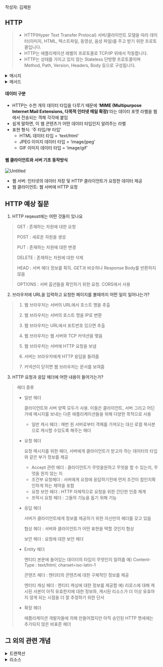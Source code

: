 작성자: 김재원

## **HTTP**
    
> - HTTP(Hyper Text Transfer Protocal) 서버/클라이언트 모델을 따라 데이터(이미지, HTML, 텍스트파일, 동영상, 음성 파일)를 주고 받기 위한 프로토콜입니다.  
> - HTTP는 애플리케이션 레벨의 프로토콜로 TCP/IP 위에서 작동합니다. 
> - HTTP는 상태를 가지고 있지 않는 Stateless 단방향 프로토콜이며 Method, Path, Version, Headers, Body 등으로 구성됩니다.


<details>
<summary>메시지</summary>
<div markdown="1">
  
- 요청
    
    ![Untitled](https://mdn.mozillademos.org/files/13687/HTTP_Request.png)
    
    - Method :  보통 클라이언트가 수행하고자 하는 동작을 정의한 GET,POST,OPTIONS,HEAD등등
    - Path:   [프로토콜](https://developer.mozilla.org/ko/docs/Glossary/Protocol) (`http://`), [도메인](https://developer.mozilla.org/en-US/docs/Glossary/Domain) 리소스의 URL입니다.
    - HTTP 프로토콜의 버전.
    - 서버에 대한 추가 정보를 전달하는 선택적 [헤더들](https://developer.mozilla.org/en-US/docs/Web/HTTP/Headers).
- 응답
    
    ![Untitled](https://mdn.mozillademos.org/files/13691/HTTP_Response.png)
    
    - HTTP 프로토콜의 버전.
    - 요청의 성공 여부와, 그 이유를 나타내는 [상태 코드](https://developer.mozilla.org/en-US/docs/Web/HTTP/Status).
    - 아무런 영향력이 없는, 상태 코드의 짧은 설명을 나타내는 상태 메시지.
    - 요청 헤더와 비슷한, HTTP [헤더들](https://developer.mozilla.org/en-US/docs/Web/HTTP/Headers).
    - 선택 사항으로, 가져온 리소스가 포함되는 본문.

</div>
</details>

<details>
  <summary>메서드</summary>
  <div markdown="1">
    
- HTTP 명세는 공통 요청 메서드의 집합을 정의하고 있음
    
- 요청 메시지에 따라 본문이 있을 수도 있고 없을 수도 있음
    
- 확장 메서드: HTTP 명세를 확장하여 추가로 구현된 메서드

    ![image](https://user-images.githubusercontent.com/53087860/139631952-291625a9-fcf7-4c7b-9919-83d819d4c12c.png)
- 안전한 메서드 (Safe Method)
    - HTTP는 안전한 메서드라고 불리는 메서드의 집합을 정의
    - `GET`, `HEAD`는 안전하다고 정의할 수 있는데, HTTP 요청의 결과로 서버에 어떤 작용도 없기 때문
    - 안전한 메서드의 목적은, 서버에 영향을 줄 수 있는 안전하지 않은 메서드가 사용될 때 사용자에게 알려줄 수 있는 HTTP 애플리케이션을 만들도록 하는 것에 있음
- GET
    - 가장 흔하게 쓰이는 메서드
    - 주로 서버에게 리소스를 달라고 요청하기 위해 쓰임
- HEAD
    - 정확히 `GET`처럼 행동하지만, 서버는 응답으로 헤더만을 돌려줌. 엔터티 본문은 반환되지 않음
        - 리소스를 가져오지 않고도 타입 등을 알아낼 수 있음
        - 응답의 상태 코드를 통해 개체가 존재하는지 확인 가능
        - 헤더를 확인하여 리소스가 변경됐는지 검사할 수 있음
    - HTTP/1.1 준수를 위해서는 `HEAD` 메서드가 반드시 구현되어 있어야 함
- PUT
    - 서버가 요청의 본문을 가지고 요청 URL의 이름대로 새 문서를 만들거나, 이미 URL이 존재한다면 본문을 사용해서 교체
    - 콘텐츠를 변경할 수 있게 해줌; 사용자에게 로그인 요구
- PATCH
    - **HTTP PATCH** 메소드는 리소스의 부분적인 수정을 할 때에 사용됩니다.
- POST
    - 서버에 입력 데이터를 전송하기 위해 설계
    - HTML 폼을 지원하기 위해 흔히 사용되며, 채워진 폼에 담긴 데이터는 서버로 전송되고 서버는 이를 모아 필요로 하는 곳에 보냄
- TRACE
    - 클라이언트에게 자신의 요청이 서버에 도달했을 때 어떻게 보이게 되는지 알려줌
    - 목적지 서버에서 ‘루프백(loopback)’ 진단을 함; 서버는 요청 메시지를 본문에 넣어 `TRACE` 응답을 되돌려줌
    - 주로 진단할 때나 프락시/타 애플리케이션 요청에 어떤 영향을 미치는지 확인하고자 할 때 사용
    - 서버의 엔터티 본문을 리턴받지 않고 서버가 받은 요청이 그대로 엔터티 본문에 들어 있음
- OPTIONS
    - 서버에게 여러 가지 종류의 지원 범위에 대해 물어봄; 특정 리소스에 어떤 메서드가 지원되는지
- DELETE
    - 서버에게 요청 URL로 지정한 리소스를 삭제할 것을 요청
    - 단, 삭제 수행 보장은 못함; 서버가 클라이언트에게 알리지 않고 요청 무시하는 것을 허용하기 때문
- 확장 메서드
    - HTTP/1.1 명세에 정의되지 않은 메서드로, 필요에 따라 확장해도 문제가 없도록 설계되어 있기 때문에 과거 구현한 소프트웨어의 오동작을 유발하지는 않음
    - ‘Be conservative in what you send, be liberal in what you accept.’ (엄격하게 보내고 관대하게 받아들여라)
        - 프락시는 종단 간(end-to-end) 행위를 망가뜨리지 않을 수 있다면 알려지지 않은 메서드가 담긴 메시지를 다운스트림 서버로 전달하려고 시도, 그렇지 않다면 `501 Not Implemented` 상태 코드로 응답해야 함
    
  </div>
  </details>
    
<h4> 데이터 구분</h4>

  - HTTP는 수천 개의 데이터 타입을 다루기 때문에 ‘**MIME (Multipurpose Internet Mail Extensions, 다목적 인터넷 메일 확장)**‘라는 데이터 포맷 라벨을 웹에서 전송되는 객체 각각에 붙임
  - 쉽게 말하면, 이 웹 콘텐츠가 어떤 데이터 타입인지 알려주는 라벨
  - 표현 형식: ‘주 타입/부 타입’
      - HTML 데이터 타입 = ‘text/html’
      - JPEG 이미지 데이터 타입 = ‘image/jpeg’
      - GIF 이미지 데이터 타입 = ‘image/gif’
   

#### 웹 클라이언트와 서버 기초 동작방식

  ![Untitled](https://s3.us-west-2.amazonaws.com/secure.notion-static.com/e597085f-ba38-4ec0-adaf-4307b42e4fca/Untitled.png?X-Amz-Algorithm=AWS4-HMAC-SHA256&X-Amz-Credential=AKIAT73L2G45O3KS52Y5%2F20211101%2Fus-west-2%2Fs3%2Faws4_request&X-Amz-Date=20211101T070115Z&X-Amz-Expires=86400&X-Amz-Signature=becd6a9496c702242e7eb2f1bab9618013105d313cfc8e14c3c92fb3a2db0e13&X-Amz-SignedHeaders=host&response-content-disposition=filename%20%3D%22Untitled.png%22)
  - 웹 서버: 인터넷의 데이터 저장 및 HTTP 클라이언트가 요청한 데이터 제공
  - 웹 클라이언트: 웹 서버에 HTTP 요청

## HTTP 예상 질문
1. HTTP reqeust에는 어떤 것들이 있나요
> GET : 존재하는 자원에 대한 요청
> 
> POST : 새로운 자원을 생성
> 
> PUT : 존재하는 자원에 대한 변경
> 
> DELETE : 존재하는 자원에 대한 삭제
> 
> HEAD : 서버 헤더 정보를 획득. GET과 비슷하나 Response Body를 반환하지 않음
> 
> OPTIONS : 서버 옵션들을 확인하기 위한 요청. CORS에서 사용
> 
2. 브라우저에 URL을 입력하고 요청한 페이지를 볼때까지 어떤 일이 일어나는가?
> 1. 웹 브라우저는 서버의 URL에서 호스트 명을 추출
> 
> 2. 웹 브라우저는 서버의 호스트 명을 IP로 변환
> 
> 3. 웹 브라우저는 URL에서 포트번호 있으면 추출
> 
> 4. 웹 브라우저는 웹 서버와 TCP 커넥션을 맺음
> 
> 5. 웹 브라우저는 서버에 HTTP 요청을 보냄
> 
> 6. 서버는 브라우저에게 HTTP 응답을 돌려줌
> 
> 7. 커넥션이 닫히면 웹 브라우저는 문서를 보여줌
> 
3. HTTP 요청과 응답 헤더에 어떤 내용이 들어가는가?
> 헤더 종류
>    - 일반 헤더
>        
>        클라이언트와 서버 양쪽 모두가 사용. 이들은 클라이언트, 서버 그리고 어딘가에 메시지를 보내는 다른 애플리케이션들을 위해 다양한 목적으로 사용
>        
>        - 일반 캐시 헤더 : 매번 원 서버로부터 객체를 가져오는 대신 로컬 복사본으로 캐시할 수있도록 해주는 헤더
>    - 요청 헤더
>        
>        요청 메시지를 위한 헤더, 서버에게 클라이언트가 받고자 하는 데이터의 타입와 같은 부가 정보를 제공
>        
>        - Accept 관련 헤더 : 클라이언트가 무엇을원하고 무엇을 할 수 있는지, 무엇을 원치 않는 지
>        - 조건부 요청헤더 : 서버에게 요청에 응답하기전에 먼저 조건이 참인지확인하게 하는 제약을 포함
>        - 요청 보안 헤더 : HTTP 자체적으로 요청을 위한 간단한 인증 체계
>        - 프락시 요청 헤더 : 그들의 기능을 돕기 위해 기능
>    - 응답 헤더
>        
>        서버가 클라이언트에게 정보를 제공하기 위한 자신만의 헤더를 갖고 있음
>        
>        협상 헤더 : 서버와 클라이언트가 어떤 표현을 택할 것인지 협상
>        
>        보안 헤더 : 요청에 대한 보안 헤더
>       
>    - Entity 헤더
>        
>        엔티티 본문에 들어있는 데이터의 타입이 무엇인지 알려줌
>        예) Content-Type : text/html; charset=iso-latin-1
>        
>        콘텐츠 헤더 : 엔티티의 콘텐츠에 대한 구체적인 정보를 제공
>        
>        엔터티 캐싱 헤더 : 엔티티 캐싱에 대한 정보를 제공함 예) 리로스에 대해 캐시된 사본이 아직 유효한지에 대한 정보와, 캐시된 리소스가 더 이상 유효아지 않게 되는 시점을 더 잘 추정하기 위한 단서
>        
>    - 확장 헤더
>        
>        애플리케이션 개발자들에 의해 만들어졌지만 아직 승인된 HTTP 명세에는 추가되지 않은 비표준 헤더





## 그 외의 관련 개념
<details>
<summary>트랜잭션</summary>
<div markdown="1">

> HTTP 트랜잭션은 요청명령과 응답 결과로 구성
</div>
</details>
    
<details>
<summary>리소스</summary>
<div markdown="1">

> 웹 리소스는 웹 콘텐츠의 원천
</div>
</details>

  
  
  
